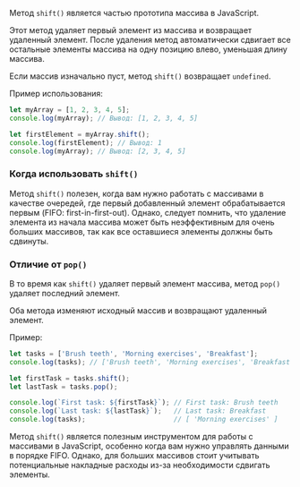 Метод `shift()` является частью прототипа массива в JavaScript. 

Этот метод удаляет первый элемент из массива и возвращает удаленный элемент. После удаления метод автоматически сдвигает все остальные элементы массива на одну позицию влево, уменьшая длину массива. 

Если массив изначально пуст, метод `shift()` возвращает `undefined`.


Пример использования:
```javascript
let myArray = [1, 2, 3, 4, 5];
console.log(myArray); // Вывод: [1, 2, 3, 4, 5]

let firstElement = myArray.shift();
console.log(firstElement); // Вывод: 1
console.log(myArray); // Вывод: [2, 3, 4, 5]
```


### Когда использовать `shift()`

Метод `shift()` полезен, когда вам нужно работать с массивами в качестве очередей, где первый добавленный элемент обрабатывается первым (FIFO: first-in-first-out). Однако, следует помнить, что удаление элемента из начала массива может быть неэффективным для очень больших массивов, так как все оставшиеся элементы должны быть сдвинуты.

### Отличие от `pop()`

В то время как `shift()` удаляет первый элемент массива, метод `pop()` удаляет последний элемент. 

Оба метода изменяют исходный массив и возвращают удаленный элемент.


Пример:
```javascript
let tasks = ['Brush teeth', 'Morning exercises', 'Breakfast'];
console.log(tasks); // ['Brush teeth', 'Morning exercises', 'Breakfast']

let firstTask = tasks.shift();
let lastTask = tasks.pop();

console.log(`First task: ${firstTask}`); // First task: Brush teeth
console.log(`Last task: ${lastTask}`);   // Last task: Breakfast
console.log(tasks);                      // [ 'Morning exercises' ]
```


Метод `shift()` является полезным инструментом для работы с массивами в JavaScript, особенно когда вам нужно управлять данными в порядке FIFO. Однако, для больших массивов стоит учитывать потенциальные накладные расходы из-за необходимости сдвигать элементы.